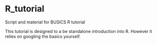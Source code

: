 # R_tutorial
Script and material for BUSICS R tutorial


This tutorial is designed to a be standalone introduction into R. However it relies on googling the basics yourself.
